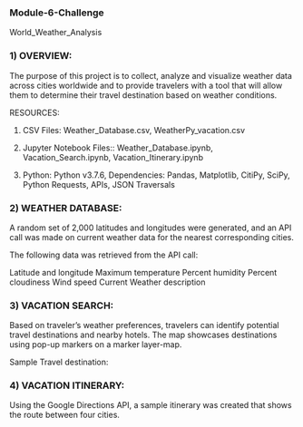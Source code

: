### Module-6-Challenge
World_Weather_Analysis

### 1) OVERVIEW:
The purpose of this project is to collect, analyze and visualize weather data across cities worldwide and to provide travelers with a tool that will allow them to determine their travel destination based on weather conditions.

RESOURCES: 

1. CSV Files: Weather_Database.csv, WeatherPy_vacation.csv

2. Jupyter Notebook Files:: Weather_Database.ipynb, Vacation_Search.ipynb, Vacation_Itinerary.ipynb

3. Python: Python v3.7.6, Dependencies: Pandas, Matplotlib, CitiPy, SciPy, Python Requests, APIs, JSON Traversals

### 2) WEATHER DATABASE:
A random set of 2,000 latitudes and longitudes were generated, and an API call was made on current weather data for the nearest corresponding cities.

The following data was retrieved from the API call:

Latitude and longitude
Maximum temperature
Percent humidity
Percent cloudiness
Wind speed
Current Weather description

### 3) VACATION SEARCH:
Based on traveler’s weather preferences, travelers can identify potential travel destinations and nearby hotels. The map showcases destinations using pop-up markers on a marker layer-map.

Sample Travel destination:


### 4) VACATION ITINERARY:
Using the Google Directions API, a sample itinerary was created that shows the route between four cities.


